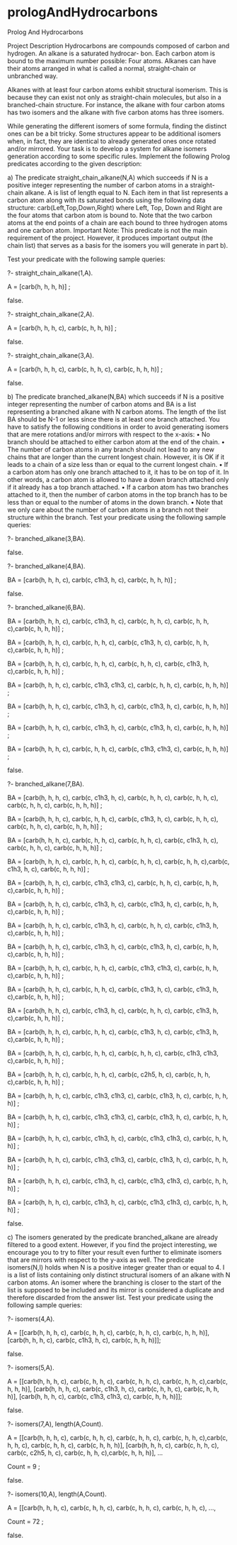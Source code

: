 # prologAndHydrocarbons
Prolog And Hydrocarbons

Project Description
Hydrocarbons are compounds composed of carbon and hydrogen. An alkane is a saturated hydrocar-
bon. Each carbon atom is bound to the maximum number possible: Four atoms. Alkanes can have their
atoms arranged in what is called a normal, straight-chain or unbranched way.

Alkanes with at least four carbon atoms exhibit structural isomerism. This is because they can exist
not only as straight-chain molecules, but also in a branched-chain structure. For instance, the alkane
with four carbon atoms has two isomers and the alkane with five carbon atoms has three isomers.

While generating the different isomers of some formula, finding the distinct ones can be a bit tricky.
Some structures appear to be additional isomers when, in fact, they are identical to already generated
ones once rotated and/or mirrored. Your task is to develop a system for alkane isomers generation
according to some specific rules.
Implement the following Prolog predicates according to the given description:

  a) The predicate straight_chain_alkane(N,A) which succeeds if N is a positive integer representing
  the number of carbon atoms in a straight-chain alkane. A is list of length equal to N. Each item
  in that list represents a carbon atom along with its saturated bonds using the following data
  structure:
  carb(Left,Top,Down,Right)
  where Left, Top, Down and Right are the four atoms that carbon atom is bound to. Note that
  the two carbon atoms at the end points of a chain are each bound to three hydrogen atoms and
  one carbon atom.
  Important Note: This predicate is not the main requirement of the project. However, it produces
  important output (the chain list) that serves as a basis for the isomers you will generate in part b).
  
  Test your predicate with the following sample queries:
  
?- straight_chain_alkane(1,A).

A = [carb(h, h, h, h)] ;

false.

?- straight_chain_alkane(2,A).

A = [carb(h, h, h, c), carb(c, h, h, h)] ;

false.

?- straight_chain_alkane(3,A).

A = [carb(h, h, h, c), carb(c, h, h, c), carb(c, h, h, h)] ;

false.

  b) The predicate branched_alkane(N,BA) which succeeds if N is a positive integer representing the
  number of carbon atoms and BA is a list representing a branched alkane with N carbon atoms. The
  length of the list BA should be N-1 or less since there is at least one branch attached.
  You have to satisfy the following conditions in order to avoid generating isomers that are mere
  rotations and/or mirrors with respect to the x-axis:
  • No branch should be attached to either carbon atom at the end of the chain.
  • The number of carbon atoms in any branch should not lead to any new chains that are longer
  than the current longest chain. However, it is OK if it leads to a chain of a size less than or
  equal to the current longest chain.
  • If a carbon atom has only one branch attached to it, it has to be on top of it. In other words,
  a carbon atom is allowed to have a down branch attached only if it already has a top branch
  attached.
  • If a carbon atom has two branches attached to it, then the number of carbon atoms in the top
  branch has to be less than or equal to the number of atoms in the down branch.
  • Note that we only care about the number of carbon atoms in a branch not their structure
  within the branch.
  Test your predicate using the following sample queries:
  
?- branched_alkane(3,BA).

false.

?- branched_alkane(4,BA).

BA = [carb(h, h, h, c), carb(c, c1h3, h, c), carb(c, h, h, h)] ;

false.

?- branched_alkane(6,BA).

BA = [carb(h, h, h, c), carb(c, c1h3, h, c), carb(c, h, h, c), carb(c, h, h, c),carb(c, h, h, h)] ;

BA = [carb(h, h, h, c), carb(c, h, h, c), carb(c, c1h3, h, c), carb(c, h, h, c),carb(c, h, h, h)] ;

BA = [carb(h, h, h, c), carb(c, h, h, c), carb(c, h, h, c), carb(c, c1h3, h, c),carb(c, h, h, h)] ;

BA = [carb(h, h, h, c), carb(c, c1h3, c1h3, c), carb(c, h, h, c), carb(c, h, h, h)] ;

BA = [carb(h, h, h, c), carb(c, c1h3, h, c), carb(c, c1h3, h, c), carb(c, h, h, h)] ;

BA = [carb(h, h, h, c), carb(c, c1h3, h, c), carb(c, c1h3, h, c), carb(c, h, h, h)] ;

BA = [carb(h, h, h, c), carb(c, h, h, c), carb(c, c1h3, c1h3, c), carb(c, h, h, h)] ;

false.

?- branched_alkane(7,BA).

BA = [carb(h, h, h, c), carb(c, c1h3, h, c), carb(c, h, h, c), carb(c, h, h, c), carb(c, h, h, c), carb(c, h, h, h)] ;

BA = [carb(h, h, h, c), carb(c, h, h, c), carb(c, c1h3, h, c), carb(c, h, h, c), carb(c, h, h, c), carb(c, h, h, h)] ;

BA = [carb(h, h, h, c), carb(c, h, h, c), carb(c, h, h, c), carb(c, c1h3, h, c), carb(c, h, h, c), carb(c, h, h, h)] ;

BA = [carb(h, h, h, c), carb(c, h, h, c), carb(c, h, h, c), carb(c, h, h, c),carb(c, c1h3, h, c), carb(c, h, h, h)] ;

BA = [carb(h, h, h, c), carb(c, c1h3, c1h3, c), carb(c, h, h, c), carb(c, h, h, c),carb(c, h, h, h)] ;

BA = [carb(h, h, h, c), carb(c, c1h3, h, c), carb(c, c1h3, h, c), carb(c, h, h, c),carb(c, h, h, h)] ;

BA = [carb(h, h, h, c), carb(c, c1h3, h, c), carb(c, h, h, c), carb(c, c1h3, h, c),carb(c, h, h, h)] ;

BA = [carb(h, h, h, c), carb(c, c1h3, h, c), carb(c, c1h3, h, c), carb(c, h, h, c),carb(c, h, h, h)] ;

BA = [carb(h, h, h, c), carb(c, h, h, c), carb(c, c1h3, c1h3, c), carb(c, h, h, c),carb(c, h, h, h)] ;

BA = [carb(h, h, h, c), carb(c, h, h, c), carb(c, c1h3, h, c), carb(c, c1h3, h, c),carb(c, h, h, h)] ;

BA = [carb(h, h, h, c), carb(c, c1h3, h, c), carb(c, h, h, c), carb(c, c1h3, h, c),carb(c, h, h, h)] ;

BA = [carb(h, h, h, c), carb(c, h, h, c), carb(c, c1h3, h, c), carb(c, c1h3, h, c),carb(c, h, h, h)] ;

BA = [carb(h, h, h, c), carb(c, h, h, c), carb(c, h, h, c), carb(c, c1h3, c1h3, c),carb(c, h, h, h)] ;

BA = [carb(h, h, h, c), carb(c, h, h, c), carb(c, c2h5, h, c), carb(c, h, h, c),carb(c, h, h, h)] ;

BA = [carb(h, h, h, c), carb(c, c1h3, c1h3, c), carb(c, c1h3, h, c), carb(c, h, h, h)] ;

BA = [carb(h, h, h, c), carb(c, c1h3, c1h3, c), carb(c, c1h3, h, c), carb(c, h, h, h)] ;

BA = [carb(h, h, h, c), carb(c, c1h3, h, c), carb(c, c1h3, c1h3, c), carb(c, h, h, h)] ;

BA = [carb(h, h, h, c), carb(c, c1h3, c1h3, c), carb(c, c1h3, h, c), carb(c, h, h, h)] ;

BA = [carb(h, h, h, c), carb(c, c1h3, h, c), carb(c, c1h3, c1h3, c), carb(c, h, h, h)] ;

BA = [carb(h, h, h, c), carb(c, c1h3, h, c), carb(c, c1h3, c1h3, c), carb(c, h, h, h)] ;

false.

  c) The isomers generated by the predicate branched_alkane are already filtered to a good
  extent. However, if you find the project interesting, we encourage you to try to filter your result
  even further to eliminate isomers that are mirrors with respect to the y-axis as well. The predicate
  isomers(N,I) holds when N is a positive integer greater than or equal to 4. I is a list of lists
  containing only distinct structural isomers of an alkane with N carbon atoms. An isomer where
  the branching is closer to the start of the list is supposed to be included and its mirror is considered
  a duplicate and therefore discarded from the answer list.
  Test your predicate using the following sample queries:
  
?- isomers(4,A).

A = [[carb(h, h, h, c), carb(c, h, h, c), carb(c, h, h, c), carb(c, h, h, h)],
[carb(h, h, h, c), carb(c, c1h3, h, c), carb(c, h, h, h)]];

false.

?- isomers(5,A).

A = [[carb(h, h, h, c), carb(c, h, h, c), carb(c, h, h, c), carb(c, h, h, c),carb(c, h, h, h)],
[carb(h, h, h, c), carb(c, c1h3, h, c), carb(c, h, h, c), carb(c, h, h, h)],
[carb(h, h, h, c), carb(c, c1h3, c1h3, c), carb(c, h, h, h)]];

false.

?- isomers(7,A), length(A,Count).

A = [[carb(h, h, h, c), carb(c, h, h, c), carb(c, h, h, c), carb(c, h, h, c),carb(c, h, h, c), carb(c, h, h, c), carb(c, h, h, h)],
[carb(h, h, h, c), carb(c, h, h, c), carb(c, c2h5, h, c), carb(c, h, h, c),carb(c, h, h, h)],
...

Count = 9 ;

false.

?- isomers(10,A), length(A,Count).

A = [[carb(h, h, h, c), carb(c, h, h, c), carb(c, h, h, c), carb(c, h, h, c), ...,

Count = 72 ;

false.

